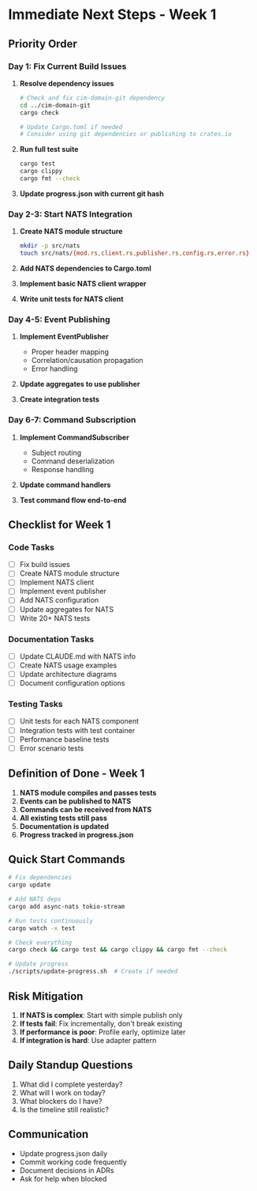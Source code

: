 # Immediate Next Steps - Week 1

## Priority Order

### Day 1: Fix Current Build Issues
1. **Resolve dependency issues**
   ```bash
   # Check and fix cim-domain-git dependency
   cd ../cim-domain-git
   cargo check
   
   # Update Cargo.toml if needed
   # Consider using git dependencies or publishing to crates.io
   ```

2. **Run full test suite**
   ```bash
   cargo test
   cargo clippy
   cargo fmt --check
   ```

3. **Update progress.json with current git hash**

### Day 2-3: Start NATS Integration
1. **Create NATS module structure**
   ```bash
   mkdir -p src/nats
   touch src/nats/{mod.rs,client.rs,publisher.rs,config.rs,error.rs}
   ```

2. **Add NATS dependencies to Cargo.toml**

3. **Implement basic NATS client wrapper**

4. **Write unit tests for NATS client**

### Day 4-5: Event Publishing
1. **Implement EventPublisher**
   - Proper header mapping
   - Correlation/causation propagation
   - Error handling

2. **Update aggregates to use publisher**

3. **Create integration tests**

### Day 6-7: Command Subscription
1. **Implement CommandSubscriber**
   - Subject routing
   - Command deserialization
   - Response handling

2. **Update command handlers**

3. **Test command flow end-to-end**

## Checklist for Week 1

### Code Tasks
- [ ] Fix build issues
- [ ] Create NATS module structure
- [ ] Implement NATS client
- [ ] Implement event publisher
- [ ] Add NATS configuration
- [ ] Update aggregates for NATS
- [ ] Write 20+ NATS tests

### Documentation Tasks
- [ ] Update CLAUDE.md with NATS info
- [ ] Create NATS usage examples
- [ ] Update architecture diagrams
- [ ] Document configuration options

### Testing Tasks
- [ ] Unit tests for each NATS component
- [ ] Integration tests with test container
- [ ] Performance baseline tests
- [ ] Error scenario tests

## Definition of Done - Week 1

1. **NATS module compiles and passes tests**
2. **Events can be published to NATS**
3. **Commands can be received from NATS**
4. **All existing tests still pass**
5. **Documentation is updated**
6. **Progress tracked in progress.json**

## Quick Start Commands

```bash
# Fix dependencies
cargo update

# Add NATS deps
cargo add async-nats tokio-stream

# Run tests continuously
cargo watch -x test

# Check everything
cargo check && cargo test && cargo clippy && cargo fmt --check

# Update progress
./scripts/update-progress.sh  # Create if needed
```

## Risk Mitigation

1. **If NATS is complex**: Start with simple publish only
2. **If tests fail**: Fix incrementally, don't break existing
3. **If performance is poor**: Profile early, optimize later
4. **If integration is hard**: Use adapter pattern

## Daily Standup Questions

1. What did I complete yesterday?
2. What will I work on today?
3. What blockers do I have?
4. Is the timeline still realistic?

## Communication

- Update progress.json daily
- Commit working code frequently
- Document decisions in ADRs
- Ask for help when blocked